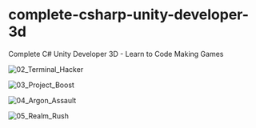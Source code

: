 # complete-csharp-unity-developer-3d
Complete C# Unity Developer 3D - Learn to Code Making Games

![02_Terminal_Hacker](https://discourse-cdn-sjc1.com/business5/uploads/gamedev/original/3X/f/9/f9c6b6692deb0f9b9f5926f02d0cc92892193996.jpg)

![03_Project_Boost](https://discourse-cdn-sjc1.com/business5/uploads/gamedev/original/3X/5/0/502951928dc9e74880b997baaefd0fcdb02219e1.jpg)

![04_Argon_Assault](https://i.imgur.com/jTMlETu.jpg)

![05_Realm_Rush](https://i.imgur.com/DTIDr11.jpg)





